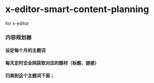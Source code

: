 # x-editor-smart-content-planning
for x-editor

### 内容规划器
#### 设定每个月的主题词
#### 每天定时去全网获取对应的题材（标题、链接）
#### 归类到这个主题词下面；
